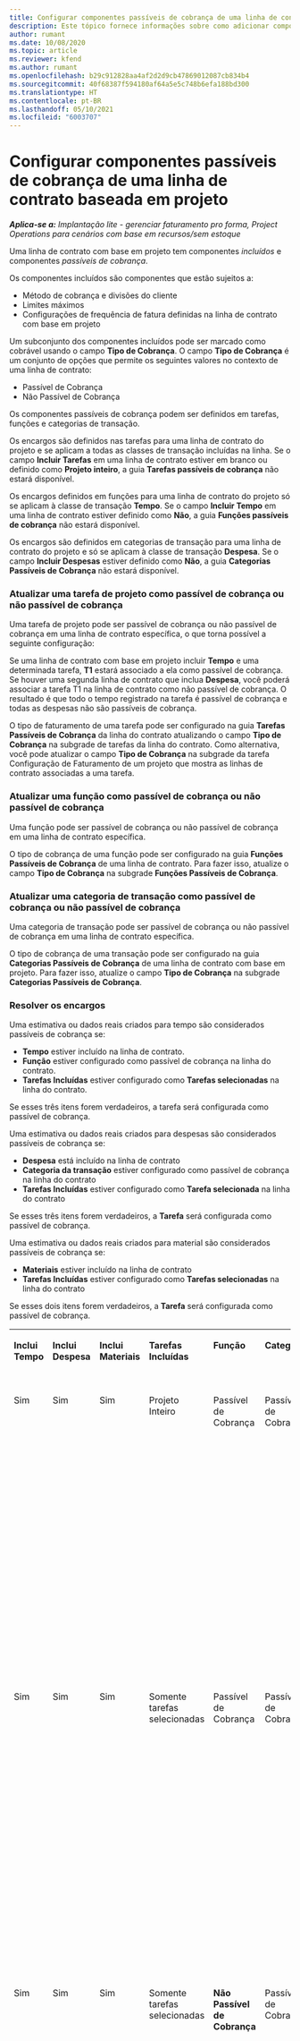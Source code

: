 ```yaml
---
title: Configurar componentes passíveis de cobrança de uma linha de contrato baseada em projeto
description: Este tópico fornece informações sobre como adicionar componentes passíveis de cobrança às linhas de contrato no Project Operations.
author: rumant
ms.date: 10/08/2020
ms.topic: article
ms.reviewer: kfend
ms.author: rumant
ms.openlocfilehash: b29c912828aa4af2d2d9cb47869012087cb834b4
ms.sourcegitcommit: 40f68387f594180af64a5e5c748b6efa188bd300
ms.translationtype: HT
ms.contentlocale: pt-BR
ms.lasthandoff: 05/10/2021
ms.locfileid: "6003707"
---
```

# <a name="configure-chargeable-components-of-a-project-based-contract-line"></a>Configurar componentes passíveis de cobrança de uma linha de contrato baseada em projeto

_**Aplica-se a:** Implantação lite - gerenciar faturamento pro forma, Project Operations para cenários com base em recursos/sem estoque_

Uma linha de contrato com base em projeto tem componentes *incluídos* e componentes *passíveis de cobrança*.

Os componentes incluídos são componentes que estão sujeitos a:

  - Método de cobrança e divisões do cliente
  - Limites máximos 
  - Configurações de frequência de fatura definidas na linha de contrato com base em projeto

Um subconjunto dos componentes incluídos pode ser marcado como cobrável usando o campo **Tipo de Cobrança**. O campo **Tipo de Cobrança** é um conjunto de opções que permite os seguintes valores no contexto de uma linha de contrato:

  - Passível de Cobrança
  - Não Passível de Cobrança

Os componentes passíveis de cobrança podem ser definidos em tarefas, funções e categorias de transação.

Os encargos são definidos nas tarefas para uma linha de contrato do projeto e se aplicam a todas as classes de transação incluídas na linha. Se o campo **Incluir Tarefas** em uma linha de contrato estiver em branco ou definido como **Projeto inteiro**, a guia **Tarefas passíveis de cobrança** não estará disponível.

Os encargos definidos em funções para uma linha de contrato do projeto só se aplicam à classe de transação **Tempo**. Se o campo **Incluir Tempo** em uma linha de contrato estiver definido como **Não**, a guia **Funções passíveis de cobrança** não estará disponível.

Os encargos são definidos em categorias de transação para uma linha de contrato do projeto e só se aplicam à classe de transação **Despesa**. Se o campo **Incluir Despesas** estiver definido como **Não**, a guia **Categorias Passíveis de Cobrança** não estará disponível.

### <a name="update-a-project-task-as-chargeable-or-non-chargeable"></a>Atualizar uma tarefa de projeto como passível de cobrança ou não passível de cobrança

Uma tarefa de projeto pode ser passível de cobrança ou não passível de cobrança em uma linha de contrato específica, o que torna possível a seguinte configuração:

Se uma linha de contrato com base em projeto incluir **Tempo** e uma determinada tarefa, **T1** estará associado a ela como passível de cobrança. Se houver uma segunda linha de contrato que inclua **Despesa**, você poderá associar a tarefa T1 na linha de contrato como não passível de cobrança. O resultado é que todo o tempo registrado na tarefa é passível de cobrança e todas as despesas não são passíveis de cobrança.

O tipo de faturamento de uma tarefa pode ser configurado na guia **Tarefas Passíveis de Cobrança** da linha do contrato atualizando o campo **Tipo de Cobrança** na subgrade de tarefas da linha do contrato. Como alternativa, você pode atualizar o campo **Tipo de Cobrança** na subgrade da tarefa Configuração de Faturamento de um projeto que mostra as linhas de contrato associadas a uma tarefa.

### <a name="update-a-role-as-chargeable-or-non-chargeable"></a>Atualizar uma função como passível de cobrança ou não passível de cobrança

Uma função pode ser passível de cobrança ou não passível de cobrança em uma linha de contrato específica.

O tipo de cobrança de uma função pode ser configurado na guia **Funções Passíveis de Cobrança** de uma linha de contrato. Para fazer isso, atualize o campo **Tipo de Cobrança** na subgrade **Funções Passíveis de Cobrança**.

### <a name="update-a-transaction-category-as-chargeable-or-non-chargeable"></a>Atualizar uma categoria de transação como passível de cobrança ou não passível de cobrança

Uma categoria de transação pode ser passível de cobrança ou não passível de cobrança em uma linha de contrato específica.

O tipo de cobrança de uma transação pode ser configurado na guia **Categorias Passíveis de Cobrança** de uma linha de contrato com base em projeto. Para fazer isso, atualize o campo **Tipo de Cobrança** na subgrade **Categorias Passíveis de Cobrança**.

### <a name="resolve-chargeability"></a>Resolver os encargos

Uma estimativa ou dados reais criados para tempo são considerados passíveis de cobrança se:

   - **Tempo** estiver incluído na linha de contrato.
   - **Função** estiver configurado como passível de cobrança na linha do contrato.
   - **Tarefas Incluídas** estiver configurado como **Tarefas selecionadas** na linha do contrato.
 
 Se esses três itens forem verdadeiros, a tarefa será configurada como passível de cobrança. 

Uma estimativa ou dados reais criados para despesas são considerados passíveis de cobrança se:

   - **Despesa** está incluído na linha de contrato
   - **Categoria da transação** estiver configurado como passível de cobrança na linha do contrato
   - **Tarefas Incluídas** estiver configurado como **Tarefa selecionada** na linha do contrato
  
 Se esses três itens forem verdadeiros, a **Tarefa** será configurada como passível de cobrança. 

Uma estimativa ou dados reais criados para material são considerados passíveis de cobrança se:

   - **Materiais** estiver incluído na linha de contrato
   - **Tarefas Incluídas** estiver configurado como **Tarefas selecionadas** na linha do contrato

Se esses dois itens forem verdadeiros, a **Tarefa** será configurada como passível de cobrança. 

<table border="0" cellspacing="0" cellpadding="0">
    <tbody>
        <tr>
            <td width="70" valign="top">
                <p>
                    <strong>Inclui Tempo</strong>
                </p>
            </td>
            <td width="78" valign="top">
                <p>
                    <strong>Inclui Despesa</strong>
                    <strong></strong>
                </p>
            </td>
            <td width="63" valign="top">
                <p>
                    <strong>Inclui Materiais</strong>
                    <strong></strong>
                </p>
            </td>
            <td width="75" valign="top">
                <p>
                    <strong>Tarefas Incluídas</strong>
                    <strong></strong>
                </p>
            </td>
            <td width="65" valign="top">
                <p>
                    <strong>Função</strong>
                    <strong></strong>
                </p>
            </td>
            <td width="70" valign="top">
                <p>
                    <strong>Categoria</strong>
                    <strong></strong>
                </p>
            </td>
            <td width="65" valign="top">
                <p>
                    <strong>Tarefa</strong>
                    <strong></strong>
                </p>
            </td>
            <td width="350" valign="top">
                <p>
                    <strong>Impacto de encargos</strong>
                </p>
            </td>
        </tr>
        <tr>
            <td width="70" valign="top">
                <p>
Sim </p>
            </td>
            <td width="78" valign="top">
                <p>
Sim </p>
            </td>
            <td width="63" valign="top">
                <p>
Sim </p>
            </td>
            <td width="75" valign="top">
                <p>
Projeto Inteiro </p>
            </td>
            <td width="65" valign="top">
                <p>
Passível de Cobrança </p>
            </td>
            <td width="70" valign="top">
                <p>
Passível de Cobrança </p>
            </td>
            <td width="65" valign="top">
                <p>
Não pode ser definido </p>
            </td>
            <td width="350" valign="top">
                <p>
Cobrança em um tempo real: <strong>Passível de Cobrança</strong>
                </p>
                <p>
Tipo de cobrança em uma despesa real: <strong>Passível de Cobrança</strong>
                </p>
                <p>
Tipo de cobrança em um material real: <strong>Passível de Cobrança</strong>
                </p>
            </td>
        </tr>
        <tr>
            <td width="70" valign="top">
                <p>
Sim </p>
            </td>
            <td width="78" valign="top">
                <p>
Sim </p>
            </td>
            <td width="63" valign="top">
                <p>
Sim </p>
            </td>
            <td width="75" valign="top">
                <p>
Somente tarefas selecionadas </p>
            </td>
            <td width="65" valign="top">
                <p>
Passível de Cobrança </p>
            </td>
            <td width="70" valign="top">
                <p>
Passível de Cobrança </p>
            </td>
            <td width="65" valign="top">
                <p>
Passível de Cobrança </p>
            </td>
            <td width="350" valign="top">
                <p>
Cobrança em um tempo real: <strong>Passível de Cobrança</strong>
                </p>
                <p>
Tipo de cobrança em uma despesa real: <strong>Passível de Cobrança</strong>
                </p>
                <p>
Tipo de cobrança em um material real: <strong>Passível de Cobrança</strong>
                </p>
            </td>
        </tr>
        <tr>
            <td width="70" valign="top">
                <p>
Sim </p>
            </td>
            <td width="78" valign="top">
                <p>
Sim </p>
            </td>
            <td width="63" valign="top">
                <p>
Sim </p>
            </td>
            <td width="75" valign="top">
                <p>
Somente tarefas selecionadas </p>
            </td>
            <td width="65" valign="top">
                <p>
                    <strong>Não Passível de Cobrança</strong>
                </p>
            </td>
            <td width="70" valign="top">
                <p>
Passível de Cobrança </p>
            </td>
            <td width="65" valign="top">
                <p>
Passível de Cobrança </p>
            </td>
            <td width="350" valign="top">
                <p>
Cobrança em um tempo real: <strong>Não Passível de Cobrança</strong>
                </p>
                <p>
Tipo de cobrança em uma despesa real: Passível de Cobrança </p>
                <p>
Tipo de cobrança em um material real: Passível de Cobrança </p>
            </td>
        </tr>
        <tr>
            <td width="70" valign="top">
                <p>
Sim </p>
            </td>
            <td width="78" valign="top">
                <p>
Sim </p>
            </td>
            <td width="63" valign="top">
                <p>
Sim </p>
            </td>
            <td width="75" valign="top">
                <p>
Somente tarefas selecionadas </p>
            </td>
            <td width="65" valign="top">
                <p>
Passível de Cobrança </p>
            </td>
            <td width="70" valign="top">
                <p>
Passível de Cobrança </p>
            </td>
            <td width="65" valign="top">
                <p>
                    <strong>Não Passível de Cobrança</strong>
                </p>
            </td>
            <td width="350" valign="top">
                <p>
Cobrança em um tempo real: <strong>Não Passível de Cobrança</strong>
                </p>
                <p>
Tipo de cobrança em despesa real: <strong>Não Passível de Cobrança</strong>
                </p>
                <p>
Tipo de cobrança em um material real: <strong>Não Passível de Cobrança</strong>
                </p>
            </td>
        </tr>
        <tr>
            <td width="70" valign="top">
                <p>
Sim </p>
            </td>
            <td width="78" valign="top">
                <p>
Sim </p>
            </td>
            <td width="63" valign="top">
                <p>
Sim </p>
            </td>
            <td width="75" valign="top">
                <p>
Somente tarefas selecionadas </p>
            </td>
            <td width="65" valign="top">
                <p>
                    <strong>Não Passível de Cobrança</strong>
                </p>
            </td>
            <td width="70" valign="top">
                <p>
Passível de Cobrança </p>
            </td>
            <td width="65" valign="top">
                <p>
                    <strong>Não Passível de Cobrança</strong>
                </p>
            </td>
            <td width="350" valign="top">
                <p>
Cobrança em um tempo real: <strong>Não Passível de Cobrança</strong>
                </p>
                <p>
Tipo de cobrança em despesa real: <strong>Não Passível de Cobrança</strong>
                </p>
                <p>
Tipo de cobrança em um material real: <strong>Não Passível de Cobrança</strong>
                </p>
            </td>
        </tr>
        <tr>
            <td width="70" valign="top">
                <p>
Sim </p>
            </td>
            <td width="78" valign="top">
                <p>
Sim </p>
            </td>
            <td width="63" valign="top">
                <p>
Sim </p>
            </td>
            <td width="75" valign="top">
                <p>
Somente tarefas selecionadas </p>
            </td>
            <td width="65" valign="top">
                <p>
                    <strong>Não Passível de Cobrança</strong>
                </p>
            </td>
            <td width="70" valign="top">
                <p>
                    <strong>Não Passível de Cobrança</strong>
                </p>
            </td>
            <td width="65" valign="top">
                <p>
Passível de Cobrança </p>
            </td>
            <td width="350" valign="top">
                <p>
Cobrança em um tempo real: <strong>Não Passível de Cobrança</strong>
                </p>
                <p>
Tipo de cobrança em despesa real: <strong>Não Passível de Cobrança</strong>
                </p>
                <p>
Tipo de cobrança em um material real: Passível de Cobrança </p>
            </td>
        </tr>
        <tr>
            <td width="70" valign="top">
                <p>
                    <strong>No</strong>
                </p>
            </td>
            <td width="78" valign="top">
                <p>
Sim </p>
            </td>
            <td width="63" valign="top">
                <p>
Sim </p>
            </td>
            <td width="75" valign="top">
                <p>
Projeto Inteiro </p>
            </td>
            <td width="65" valign="top">
                <p>
Não pode ser definido </p>
            </td>
            <td width="70" valign="top">
                <p>
                    <strong>Passível de Cobrança</strong>
                </p>
            </td>
            <td width="65" valign="top">
                <p>
Não pode ser definido </p>
            </td>
            <td width="350" valign="top">
                <p>
Cobrança em um tempo real: <strong>Não disponível</strong>
                </p>
                <p>
Tipo de cobrança em uma despesa real: Passível de Cobrança </p>
                <p>
Tipo de cobrança em um material real: Passível de Cobrança </p>
            </td>
        </tr>
        <tr>
            <td width="70" valign="top">
                <p>
                    <strong>No</strong>
                </p>
            </td>
            <td width="78" valign="top">
                <p>
Sim </p>
            </td>
            <td width="63" valign="top">
                <p>
Sim </p>
            </td>
            <td width="75" valign="top">
                <p>
Projeto Inteiro </p>
            </td>
            <td width="65" valign="top">
                <p>
Não pode ser definido </p>
            </td>
            <td width="70" valign="top">
                <p>
                    <strong>Não Passível de Cobrança</strong>
                </p>
            </td>
            <td width="65" valign="top">
                <p>
Não pode ser definido </p>
            </td>
            <td width="350" valign="top">
                <p>
Cobrança em um tempo real: <strong>Não disponível</strong>
                </p>
                <p>
Tipo de cobrança em despesa real: <strong>Não passível de cobrança</strong>
                </p>
                <p>
Tipo de cobrança em um material real: Passível de Cobrança </p>
            </td>
        </tr>
        <tr>
            <td width="70" valign="top">
                <p>
Sim </p>
            </td>
            <td width="78" valign="top">
                <p>
                    <strong>No</strong>
                </p>
            </td>
            <td width="63" valign="top">
                <p>
Sim </p>
            </td>
            <td width="75" valign="top">
                <p>
Projeto Inteiro </p>
            </td>
            <td width="65" valign="top">
                <p>
Passível de Cobrança </p>
            </td>
            <td width="70" valign="top">
                <p>
Não pode ser definido </p>
            </td>
            <td width="65" valign="top">
                <p>
Não pode ser definido </p>
            </td>
            <td width="350" valign="top">
                <p>
Cobrança em um tempo real: Passível de Cobrança </p>
                <p>
Tipo de cobrança em despesa real: <strong>Não disponível</strong>
                </p>
                <p>
Tipo de cobrança em um material real: Passível de Cobrança </p>
            </td>
        </tr>
        <tr>
            <td width="70" valign="top">
                <p>
Sim </p>
            </td>
            <td width="78" valign="top">
                <p>
                    <strong>No</strong>
                </p>
            </td>
            <td width="63" valign="top">
                <p>
Sim </p>
            </td>
            <td width="75" valign="top">
                <p>
Projeto Inteiro </p>
            </td>
            <td width="65" valign="top">
                <p>
                    <strong>Não Passível de Cobrança</strong>
                </p>
            </td>
            <td width="70" valign="top">
                <p>
Não pode ser definido </p>
            </td>
            <td width="65" valign="top">
                <p>
Não pode ser definido </p>
            </td>
            <td width="350" valign="top">
                <p>
Cobrança em um tempo real: <strong>Não passível de cobrança</strong>
                </p>
                <p>
Tipo de cobrança em despesa real: <strong>Não disponível</strong>
                </p>
                <p>
Tipo de cobrança em um material real: Passível de Cobrança </p>
            </td>
        </tr>
        <tr>
            <td width="70" valign="top">
                <p>
Sim </p>
            </td>
            <td width="78" valign="top">
                <p>
Sim </p>
            </td>
            <td width="63" valign="top">
                <p>
                    <strong>No</strong>
                </p>
            </td>
            <td width="75" valign="top">
                <p>
Projeto Inteiro </p>
            </td>
            <td width="65" valign="top">
                <p>
Passível de Cobrança </p>
            </td>
            <td width="70" valign="top">
                <p>
Passível de Cobrança </p>
            </td>
            <td width="65" valign="top">
                <p>
Não pode ser definido </p>
            </td>
            <td width="350" valign="top">
                <p>
Cobrança em um tempo real: Passível de Cobrança </p>
                <p>
Tipo de cobrança em uma despesa real: Passível de Cobrança </p>
                <p>
Tipo de cobrança em material real: <strong>Não disponível</strong>
                </p>
            </td>
        </tr>
        <tr>
            <td width="70" valign="top">
                <p>
Sim </p>
            </td>
            <td width="78" valign="top">
                <p>
Sim </p>
            </td>
            <td width="63" valign="top">
                <p>
                    <strong>No</strong>
                </p>
            </td>
            <td width="75" valign="top">
                <p>
Projeto Inteiro </p>
            </td>
            <td width="65" valign="top">
                <p>
                    <strong>Não Passível de Cobrança</strong>
                </p>
            </td>
            <td width="70" valign="top">
                <p>
                    <strong>Não Passível de Cobrança</strong>
                </p>
            </td>
            <td width="65" valign="top">
                <p>
Não pode ser definido </p>
            </td>
            <td width="350" valign="top">
                <p>
Cobrança em um tempo real: <strong>Não passível de cobrança</strong>
                </p>
                <p>
Tipo de cobrança em despesa real: <strong>Não passível de cobrança</strong>
                </p>
                <p>
Tipo de cobrança em material real: <strong>Não disponível</strong>
                </p>
            </td>
        </tr>
    </tbody>
</table>





[!INCLUDE[footer-include](../../includes/footer-banner.md)]
